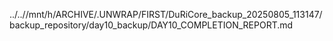 ../..//mnt/h/ARCHIVE/.UNWRAP/FIRST/DuRiCore_backup_20250805_113147/backup_repository/day10_backup/DAY10_COMPLETION_REPORT.md